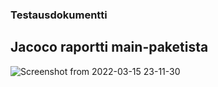 ### Testausdokumentti


## Jacoco raportti main-paketista

![Screenshot from 2022-03-15 23-11-30](https://user-images.githubusercontent.com/44031690/158473404-fd7e3a43-fe19-4de4-9799-e8177ab21844.png)
